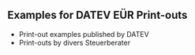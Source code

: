 ## Examples for DATEV EÜR Print-outs
* Print-out examples published by DATEV
* Print-outs by divers Steuerberater
